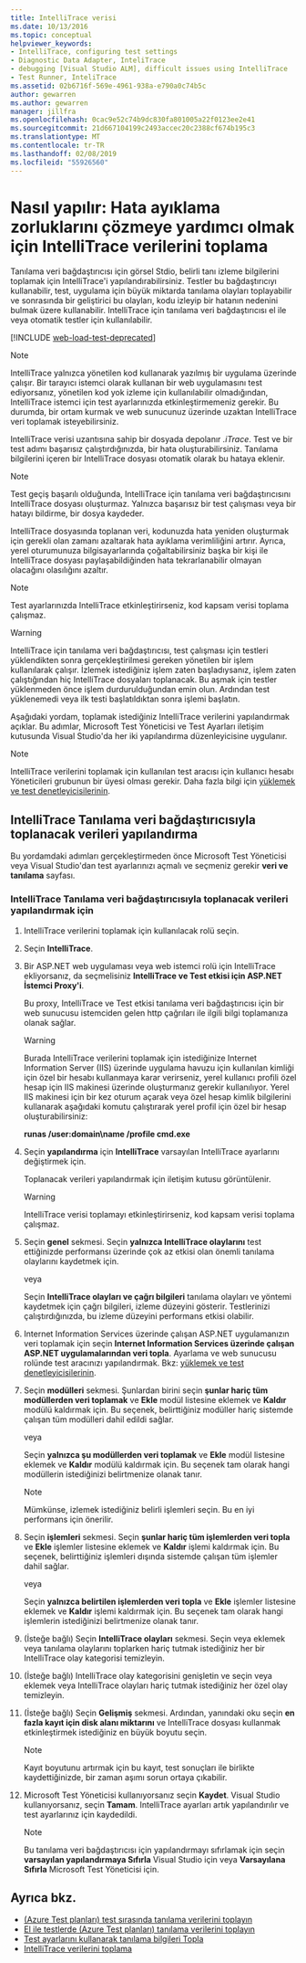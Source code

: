 ```yaml
---
title: IntelliTrace verisi
ms.date: 10/13/2016
ms.topic: conceptual
helpviewer_keywords:
- IntelliTrace, configuring test settings
- Diagnostic Data Adapter, InteliTrace
- debugging [Visual Studio ALM], difficult issues using IntelliTrace
- Test Runner, InteliTrace
ms.assetid: 02b6716f-569e-4961-938a-e790a0c74b5c
author: gewarren
ms.author: gewarren
manager: jillfra
ms.openlocfilehash: 0cac9e52c74b9dc830fa801005a22f0123ee2e41
ms.sourcegitcommit: 21d667104199c2493accec20c2388cf674b195c3
ms.translationtype: MT
ms.contentlocale: tr-TR
ms.lasthandoff: 02/08/2019
ms.locfileid: "55926560"
---
```

# <a name="how-to-collect-intellitrace-data-to-help-debug-difficult-issues"></a>Nasıl yapılır: Hata ayıklama zorluklarını çözmeye yardımcı olmak için IntelliTrace verilerini toplama

Tanılama veri bağdaştırıcısı için görsel Stdio, belirli tanı izleme bilgilerini toplamak için IntelliTrace'i yapılandırabilirsiniz. Testler bu bağdaştırıcıyı kullanabilir, test, uygulama için büyük miktarda tanılama olayları toplayabilir ve sonrasında bir geliştirici bu olayları, kodu izleyip bir hatanın nedenini bulmak üzere kullanabilir. IntelliTrace için tanılama veri bağdaştırıcısı el ile veya otomatik testler için kullanılabilir.

[!INCLUDE [web-load-test-deprecated](includes/web-load-test-deprecated.md)]

> [!NOTE]
> IntelliTrace yalnızca yönetilen kod kullanarak yazılmış bir uygulama üzerinde çalışır. Bir tarayıcı istemci olarak kullanan bir web uygulamasını test ediyorsanız, yönetilen kod yok izleme için kullanılabilir olmadığından, IntelliTrace istemci için test ayarlarınızda etkinleştirmemeniz gerekir. Bu durumda, bir ortam kurmak ve web sunucunuz üzerinde uzaktan IntelliTrace veri toplamak isteyebilirsiniz.

IntelliTrace verisi uzantısına sahip bir dosyada depolanır *.iTrace*. Test ve bir test adımı başarısız çalıştırdığınızda, bir hata oluşturabilirsiniz. Tanılama bilgilerini içeren bir IntelliTrace dosyası otomatik olarak bu hataya eklenir.

> [!NOTE]
> Test geçiş başarılı olduğunda, IntelliTrace için tanılama veri bağdaştırıcısını IntelliTrace dosyası oluşturmaz. Yalnızca başarısız bir test çalışması veya bir hatayı bildirme, bir dosya kaydeder.

IntelliTrace dosyasında toplanan veri, kodunuzda hata yeniden oluşturmak için gerekli olan zamanı azaltarak hata ayıklama verimliliğini artırır. Ayrıca, yerel oturumunuza bilgisayarlarında çoğaltabilirsiniz başka bir kişi ile IntelliTrace dosyası paylaşabildiğinden hata tekrarlanabilir olmayan olacağını olasılığını azaltır.

> [!NOTE]
> Test ayarlarınızda IntelliTrace etkinleştirirseniz, kod kapsam verisi toplama çalışmaz.

> [!WARNING]
> IntelliTrace için tanılama veri bağdaştırıcısı, test çalışması için testleri yüklendikten sonra gerçekleştirilmesi gereken yönetilen bir işlem kullanılarak çalışır. İzlemek istediğiniz işlem zaten başladıysanız, işlem zaten çalıştığından hiç IntelliTrace dosyaları toplanacak. Bu aşmak için testler yüklenmeden önce işlem durdurulduğundan emin olun. Ardından test yüklenemedi veya ilk testi başlatıldıktan sonra işlemi başlatın.

Aşağıdaki yordam, toplamak istediğiniz IntelliTrace verilerini yapılandırmak açıklar. Bu adımlar, Microsoft Test Yöneticisi ve Test Ayarları iletişim kutusunda Visual Studio'da her iki yapılandırma düzenleyicisine uygulanır.

> [!NOTE]
> IntelliTrace verilerini toplamak için kullanılan test aracısı için kullanıcı hesabı Yöneticileri grubunun bir üyesi olması gerekir. Daha fazla bilgi için [yüklemek ve test denetleyicisilerinin](../test/lab-management/install-configure-test-agents.md).

## <a name="configure-the-data-to-collect-with-the-intellitrace-diagnostic-data-adapter"></a>IntelliTrace Tanılama veri bağdaştırıcısıyla toplanacak verileri yapılandırma

Bu yordamdaki adımları gerçekleştirmeden önce Microsoft Test Yöneticisi veya Visual Studio'dan test ayarlarınızı açmalı ve seçmeniz gerekir **veri ve tanılama** sayfası.

### <a name="to-configure-the-data-to-collect-with-the-intellitrace-diagnostic-data-adapter"></a>IntelliTrace Tanılama veri bağdaştırıcısıyla toplanacak verileri yapılandırmak için

1.  IntelliTrace verilerini toplamak için kullanılacak rolü seçin.

2.  Seçin **IntelliTrace**.

3.  Bir ASP.NET web uygulaması veya web istemci rolü için IntelliTrace ekliyorsanız, da seçmelisiniz **IntelliTrace ve Test etkisi için ASP.NET İstemci Proxy'i**.

     Bu proxy, IntelliTrace ve Test etkisi tanılama veri bağdaştırıcısı için bir web sunucusu istemciden gelen http çağrıları ile ilgili bilgi toplamanıza olanak sağlar.

    > [!WARNING]
    > Burada IntelliTrace verilerini toplamak için istediğinize Internet Information Server (IIS) üzerinde uygulama havuzu için kullanılan kimliği için özel bir hesabı kullanmaya karar verirseniz, yerel kullanıcı profili özel hesap için IIS makinesi üzerinde oluşturmanız gerekir kullanılıyor. Yerel IIS makinesi için bir kez oturum açarak veya özel hesap kimlik bilgilerini kullanarak aşağıdaki komutu çalıştırarak yerel profil için özel bir hesap oluşturabilirsiniz:
    >
    > **runas /user:domain\name /profile cmd.exe**

4.  Seçin **yapılandırma** için **IntelliTrace** varsayılan IntelliTrace ayarlarını değiştirmek için.

     Toplanacak verileri yapılandırmak için iletişim kutusu görüntülenir.

    > [!WARNING]
    > IntelliTrace verisi toplamayı etkinleştirirseniz, kod kapsam verisi toplama çalışmaz.

5.  Seçin **genel** sekmesi. Seçin **yalnızca IntelliTrace olaylarını** test ettiğinizde performansı üzerinde çok az etkisi olan önemli tanılama olaylarını kaydetmek için.

     veya

     Seçin **IntelliTrace olayları ve çağrı bilgileri** tanılama olayları ve yöntemi kaydetmek için çağrı bilgileri, izleme düzeyini gösterir. Testlerinizi çalıştırdığınızda, bu izleme düzeyini performans etkisi olabilir.

6.  Internet Information Services üzerinde çalışan ASP.NET uygulamanızın veri toplamak için seçin **Internet Information Services üzerinde çalışan ASP.NET uygulamalarından veri topla**. Ayarlama ve web sunucusu rolünde test aracınızı yapılandırmak. Bkz: [yüklemek ve test denetleyicisilerinin](../test/lab-management/install-configure-test-agents.md).

7.  Seçin **modülleri** sekmesi. Şunlardan birini seçin **şunlar hariç tüm modüllerden veri toplamak** ve **Ekle** modül listesine eklemek ve **Kaldır** modülü kaldırmak için. Bu seçenek, belirttiğiniz modüller hariç sistemde çalışan tüm modülleri dahil edildi sağlar.

     veya

     Seçin **yalnızca şu modüllerden veri toplamak** ve **Ekle** modül listesine eklemek ve **Kaldır** modülü kaldırmak için. Bu seçenek tam olarak hangi modüllerin istediğinizi belirtmenize olanak tanır.

    > [!NOTE]
    > Mümkünse, izlemek istediğiniz belirli işlemleri seçin. Bu en iyi performans için önerilir.

8.  Seçin **işlemleri** sekmesi. Seçin **şunlar hariç tüm işlemlerden veri topla** ve **Ekle** işlemler listesine eklemek ve **Kaldır** işlemi kaldırmak için. Bu seçenek, belirttiğiniz işlemleri dışında sistemde çalışan tüm işlemler dahil sağlar.

     veya

     Seçin **yalnızca belirtilen işlemlerden veri topla** ve **Ekle** işlemler listesine eklemek ve **Kaldır** işlemi kaldırmak için. Bu seçenek tam olarak hangi işlemlerin istediğinizi belirtmenize olanak tanır.

9. (İsteğe bağlı) Seçin **IntelliTrace olayları** sekmesi. Seçin veya eklemek veya tanılama olaylarını toplarken hariç tutmak istediğiniz her bir IntelliTrace olay kategorisi temizleyin.

10. (İsteğe bağlı) IntelliTrace olay kategorisini genişletin ve seçin veya eklemek veya IntelliTrace olayları hariç tutmak istediğiniz her özel olay temizleyin.

11. (İsteğe bağlı) Seçin **Gelişmiş** sekmesi. Ardından, yanındaki oku seçin **en fazla kayıt için disk alanı miktarını** ve IntelliTrace dosyası kullanmak etkinleştirmek istediğiniz en büyük boyutu seçin.

    > [!NOTE]
    > Kayıt boyutunu artırmak için bu kayıt, test sonuçları ile birlikte kaydettiğinizde, bir zaman aşımı sorun ortaya çıkabilir.

12. Microsoft Test Yöneticisi kullanıyorsanız seçin **Kaydet**. Visual Studio kullanıyorsanız, seçin **Tamam**. IntelliTrace ayarları artık yapılandırılır ve test ayarlarınız için kaydedildi.

    > [!NOTE]
    > Bu tanılama veri bağdaştırıcısı için yapılandırmayı sıfırlamak için seçin **varsayılan yapılandırmaya Sıfırla** Visual Studio için veya **Varsayılana Sıfırla** Microsoft Test Yöneticisi için.

## <a name="see-also"></a>Ayrıca bkz.

- [(Azure Test planları) test sırasında tanılama verilerini toplayın](/azure/devops/test/collect-diagnostic-data?view=vsts)
- [El ile testlerde (Azure Test planları) tanılama verilerini toplayın](/azure/devops/test/mtm/collect-more-diagnostic-data-in-manual-tests?view=vsts)
- [Test ayarlarını kullanarak tanılama bilgileri Topla](../test/collect-diagnostic-information-using-test-settings.md)
- [IntelliTrace verilerini toplama](../test/how-to-collect-intellitrace-data-to-help-debug-difficult-issues.md)